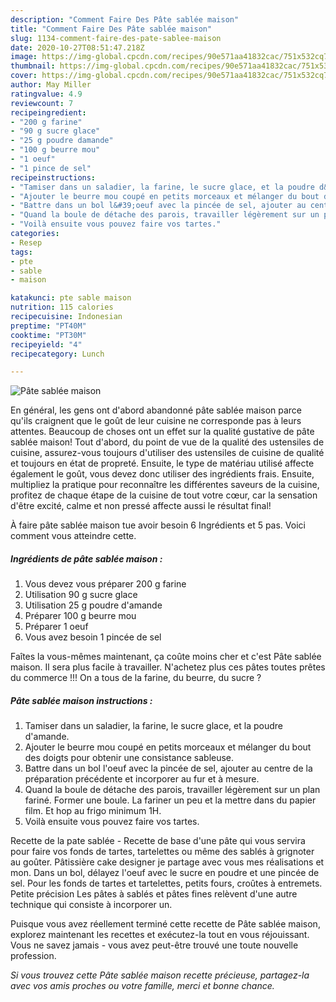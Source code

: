 ```yaml
---
description: "Comment Faire Des Pâte sablée maison"
title: "Comment Faire Des Pâte sablée maison"
slug: 1134-comment-faire-des-pate-sablee-maison
date: 2020-10-27T08:51:47.218Z
image: https://img-global.cpcdn.com/recipes/90e571aa41832cac/751x532cq70/pate-sablee-maison-photo-principale-de-la-recette.jpg
thumbnail: https://img-global.cpcdn.com/recipes/90e571aa41832cac/751x532cq70/pate-sablee-maison-photo-principale-de-la-recette.jpg
cover: https://img-global.cpcdn.com/recipes/90e571aa41832cac/751x532cq70/pate-sablee-maison-photo-principale-de-la-recette.jpg
author: May Miller
ratingvalue: 4.9
reviewcount: 7
recipeingredient:
- "200 g farine"
- "90 g sucre glace"
- "25 g poudre damande"
- "100 g beurre mou"
- "1 oeuf"
- "1 pince de sel"
recipeinstructions:
- "Tamiser dans un saladier, la farine, le sucre glace, et la poudre d&#39;amande."
- "Ajouter le beurre mou coupé en petits morceaux et mélanger du bout des doigts pour obtenir une consistance sableuse."
- "Battre dans un bol l&#39;oeuf avec la pincée de sel, ajouter au centre de la préparation précédente et incorporer au fur et à mesure."
- "Quand la boule de détache des parois, travailler légèrement sur un plan fariné. Former une boule. La fariner un peu et la mettre dans du papier film. Et hop au frigo minimum 1H."
- "Voilà ensuite vous pouvez faire vos tartes."
categories:
- Resep
tags:
- pte
- sable
- maison

katakunci: pte sable maison 
nutrition: 115 calories
recipecuisine: Indonesian
preptime: "PT40M"
cooktime: "PT30M"
recipeyield: "4"
recipecategory: Lunch

---
```



![Pâte sablée maison](https://img-global.cpcdn.com/recipes/90e571aa41832cac/751x532cq70/pate-sablee-maison-photo-principale-de-la-recette.jpg)

En général, les gens ont d'abord abandonné pâte sablée maison parce qu'ils craignent que le goût de leur cuisine ne corresponde pas à leurs attentes. Beaucoup de choses ont un effet sur la qualité gustative de pâte sablée maison! Tout d'abord, du point de vue de la qualité des ustensiles de cuisine, assurez-vous toujours d'utiliser des ustensiles de cuisine de qualité et toujours en état de propreté. Ensuite, le type de matériau utilisé affecte également le goût, vous devez donc utiliser des ingrédients frais. Ensuite, multipliez la pratique pour reconnaître les différentes saveurs de la cuisine, profitez de chaque étape de la cuisine de tout votre cœur, car la sensation d'être excité, calme et non pressé affecte aussi le résultat final!

<!--inarticleads1-->

À faire pâte sablée maison tue avoir besoin 6 Ingrédients et 5 pas. Voici comment vous atteindre cette.

##### Ingrédients de pâte sablée maison :

1. Vous devez vous préparer 200 g farine
1. Utilisation 90 g sucre glace
1. Utilisation 25 g poudre d&#39;amande
1. Préparer 100 g beurre mou
1. Préparer 1 oeuf
1. Vous avez besoin 1 pincée de sel


Faîtes la vous-mêmes maintenant, ça coûte moins cher et c&#39;est Pâte sablée maison. Il sera plus facile à travailler. N&#39;achetez plus ces pâtes toutes prêtes du commerce !!! On a tous de la farine, du beurre, du sucre ? 

<!--inarticleads2-->

##### Pâte sablée maison instructions :

1. Tamiser dans un saladier, la farine, le sucre glace, et la poudre d&#39;amande.
1. Ajouter le beurre mou coupé en petits morceaux et mélanger du bout des doigts pour obtenir une consistance sableuse.
1. Battre dans un bol l&#39;oeuf avec la pincée de sel, ajouter au centre de la préparation précédente et incorporer au fur et à mesure.
1. Quand la boule de détache des parois, travailler légèrement sur un plan fariné. Former une boule. La fariner un peu et la mettre dans du papier film. Et hop au frigo minimum 1H.
1. Voilà ensuite vous pouvez faire vos tartes.


Recette de la pate sablée - Recette de base d&#39;une pâte qui vous servira pour faire vos fonds de tartes, tartelettes ou même des sablés à grignoter au goûter. Pâtissière cake designer je partage avec vous mes réalisations et mon. Dans un bol, délayez l&#39;oeuf avec le sucre en poudre et une pincée de sel. Pour les fonds de tartes et tartelettes, petits fours, croûtes à entremets. Petite précision Les pâtes à sablés et pâtes fines relèvent d&#39;une autre technique qui consiste à incorporer un. 

<!--inarticleads1-->

<p>
Puisque vous avez réellement terminé cette recette de Pâte sablée maison, explorez maintenant les recettes et exécutez-la tout en vous réjouissant. Vous ne savez jamais - vous avez peut-être trouvé une toute nouvelle profession.
</p>

<p>
<i>Si vous trouvez cette Pâte sablée maison recette précieuse, partagez-la avec vos amis proches ou votre famille, merci et bonne chance.</i>
</p>
